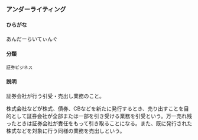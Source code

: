 <div style="display:none;">

## [あ行](securities-terms?id=あ行)

</div>

### アンダーライティング

#### ひらがな

あんだーらいてぃんぐ

#### 分類

`証券ビジネス`

#### 説明

証券会社が行う引受・売出し業務のこと。
株式会社などが株式、債券、CBなどを新たに発行するとき、売り出すことを目的として証券会社が全部または一部を引き受ける業務を引受という。万一売れ残ったときは証券会社が責任をもって引き取ることになる。また、既に発行された株式などを対象に行う同様の業務を売出しという。

<div style="display:none;">

## [か行](securities-terms?id=か行)
## [さ行](securities-terms?id=さ行)
## [た行](securities-terms?id=た行)
## [な行](securities-terms?id=な行)
## [は行](securities-terms?id=は行)
## [ま行](securities-terms?id=ま行)
## [や行](securities-terms?id=や行)
## [ら行](securities-terms?id=ら行)
## [わ行](securities-terms?id=わ行)
## [英数字・記号](securities-terms?id=英数字・記号)

</div>

